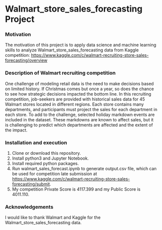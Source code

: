 # Walmart_store_sales_forecasting Project

### Motivation
The motivation of this project is to apply data science and machine learning skills to analyze Walmart_store_sales_forecasting data from Kaggle competition: https://www.kaggle.com/c/walmart-recruiting-store-sales-forecasting/overview

### Description of Walmart recruiting competition
One challenge of modeling retail data is the need to make decisions based on limited history. If Christmas comes but once a year, so does the chance to see how strategic decisions impacted the bottom line.
In this recruiting competition, job-seekers are provided with historical sales data for 45 Walmart stores located in different regions. Each store contains many departments, and participants must project the sales for each department in each store. To add to the challenge, selected holiday markdown events are included in the dataset. These markdowns are known to affect sales, but it is challenging to predict which departments are affected and the extent of the impact.

### Installation and execution
1. Clone or download this repository.
2. Install python3 and Jupyter Notebook.
3. Install required python packages.
4. Run walmart_sales_forecast.ipynb to generate output.csv file, which can be used for competition late submission at https://www.kaggle.com/c/walmart-recruiting-store-sales-forecasting/submit. 
5. My competition Private Score is 4117.399 and my Public Score is 4011.110.

### Acknowledgements
I would like to thank Walmart and Kaggle for the Walmart_store_sales_forecasting data.


  

 


